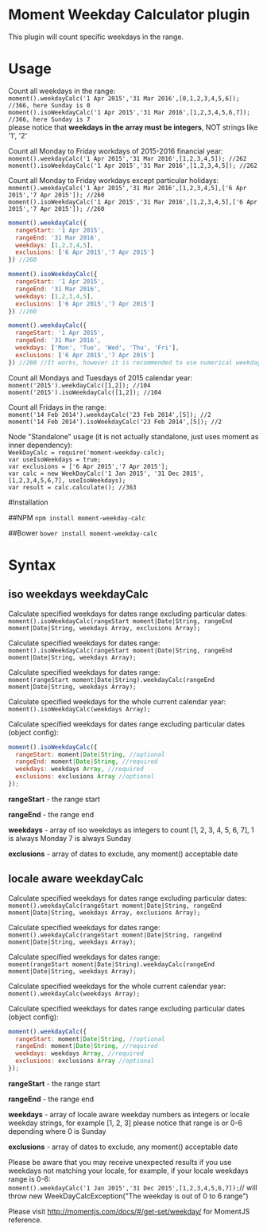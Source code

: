 # Moment Weekday Calculator plugin
This plugin will count specific weekdays in the range.

# Usage
Count all weekdays in the range:  
```moment().weekdayCalc('1 Apr 2015','31 Mar 2016',[0,1,2,3,4,5,6]); //366, here Sunday is 0```  
```moment().isoWeekdayCalc('1 Apr 2015','31 Mar 2016',[1,2,3,4,5,6,7]); //366, here Sunday is 7```  
please notice that **weekdays in the array must be integers**, NOT strings like '1', '2'

Count all Monday to Friday workdays of 2015-2016 financial year:  
```moment().weekdayCalc('1 Apr 2015','31 Mar 2016',[1,2,3,4,5]); //262```  
```moment().isoWeekdayCalc('1 Apr 2015','31 Mar 2016',[1,2,3,4,5]); //262```

Count all Monday to Friday workdays except particular holidays:  
```moment().weekdayCalc('1 Apr 2015','31 Mar 2016',[1,2,3,4,5],['6 Apr 2015','7 Apr 2015']); //260```  
```moment().isoWeekdayCalc('1 Apr 2015','31 Mar 2016',[1,2,3,4,5],['6 Apr 2015','7 Apr 2015']); //260```
```JavaScript
moment().weekdayCalc({  
  rangeStart: '1 Apr 2015',  
  rangeEnd: '31 Mar 2016',  
  weekdays: [1,2,3,4,5],  
  exclusions: ['6 Apr 2015','7 Apr 2015']  
}) //260
```
```JavaScript
moment().isoWeekdayCalc({  
  rangeStart: '1 Apr 2015',  
  rangeEnd: '31 Mar 2016',  
  weekdays: [1,2,3,4,5],  
  exclusions: ['6 Apr 2015','7 Apr 2015']  
}) //260
```
```JavaScript
moment().weekdayCalc({  
  rangeStart: '1 Apr 2015',  
  rangeEnd: '31 Mar 2016',  
  weekdays: ['Mon', 'Tue', 'Wed', 'Thu', 'Fri'],  
  exclusions: ['6 Apr 2015','7 Apr 2015']  
}) //260 //It works, however it is recommended to use numerical weekdays
```

Count all Mondays and Tuesdays of 2015 calendar year:  
```moment('2015').weekdayCalc([1,2]); //104```  
```moment('2015').isoWeekdayCalc([1,2]); //104 ```

Count all Fridays in the range:  
```moment('14 Feb 2014').weekdayCalc('23 Feb 2014',[5]); //2 ```  
```moment('14 Feb 2014').isoWeekdayCalc('23 Feb 2014',[5]); //2 ```  


Node "Standalone" usage (it is not actually standalone, just uses moment as inner dependency):  
```WeekDayCalc = require('moment-weekday-calc);```  
```var useIsoWeekdays = true;```  
```var exclusions = ['6 Apr 2015','7 Apr 2015'];```  
```var calc = new WeekDayCalc('1 Jan 2015', '31 Dec 2015', [1,2,3,4,5,6,7], useIsoWeekdays);```  
```var result = calc.calculate(); //363```  

#Installation

##NPM
```npm install moment-weekday-calc```

##Bower
```bower install moment-weekday-calc```

# Syntax
## iso weekdays weekdayCalc
Calculate specified weekdays for dates range excluding particular dates:  
```moment().isoWeekdayCalc(rangeStart moment|Date|String, rangeEnd moment|Date|String, weekdays Array, exclusions Array);```

Calculate specified weekdays for dates range:  
```moment().isoWeekdayCalc(rangeStart moment|Date|String, rangeEnd moment|Date|String, weekdays Array);```

Calculate specified weekdays for dates range:  
```moment(rangeStart moment|Date|String).weekdayCalc(rangeEnd moment|Date|String, weekdays Array);```

Calculate specified weekdays for the whole current calendar year:  
```moment().isoWeekdayCalc(weekdays Array);```

Calculate specified weekdays for dates range excluding particular dates (object config):  
```JavaScript
moment().isoWeekdayCalc({
  rangeStart: moment|Date|String, //optional  
  rangeEnd: moment|Date|String, //required  
  weekdays: weekdays Array, //required  
  exclusions: exclusions Array //optional  
});
```

**rangeStart** - the range start

**rangeEnd** - the range end

**weekdays** - array of iso weekdays as integers to count [1, 2, 3, 4, 5, 6, 7], 1 is always Monday 7 is always Sunday

**exclusions** - array of dates to exclude, any moment() acceptable date


## locale aware weekdayCalc
Calculate specified weekdays for dates range excluding particular dates:  
```moment().weekdayCalc(rangeStart moment|Date|String, rangeEnd moment|Date|String, weekdays Array, exclusions Array);```

Calculate specified weekdays for dates range:  
```moment().weekdayCalc(rangeStart moment|Date|String, rangeEnd moment|Date|String, weekdays Array);```

Calculate specified weekdays for dates range:  
```moment(rangeStart moment|Date|String).weekdayCalc(rangeEnd moment|Date|String, weekdays Array);```

Calculate specified weekdays for the whole current calendar year:  
```moment().weekdayCalc(weekdays Array);```

Calculate specified weekdays for dates range excluding particular dates (object config):  
```JavaScript
moment().weekdayCalc({
  rangeStart: moment|Date|String, //optional  
  rangeEnd: moment|Date|String, //required  
  weekdays: weekdays Array, //required  
  exclusions: exclusions Array //optional  
});
```

**rangeStart** - the range start

**rangeEnd** - the range end

**weekdays** - array of locale aware weekday numbers as integers or locale weekday strings, for example [1, 2, 3]
please notice that range is or 0-6 depending where 0 is Sunday

**exclusions** - array of dates to exclude, any moment() acceptable date

Please be aware that you may receive unexpected results if you use weekdays not matching your locale,
for example, if your locale weekdays range is 0-6:  
```moment().weekdayCalc('1 Jan 2015','31 Dec 2015',[1,2,3,4,5,6,7]);```// will throw new WeekDayCalcException("The weekday is out of 0 to 6 range")

Please visit http://momentjs.com/docs/#/get-set/weekday/ for MomentJS reference.
